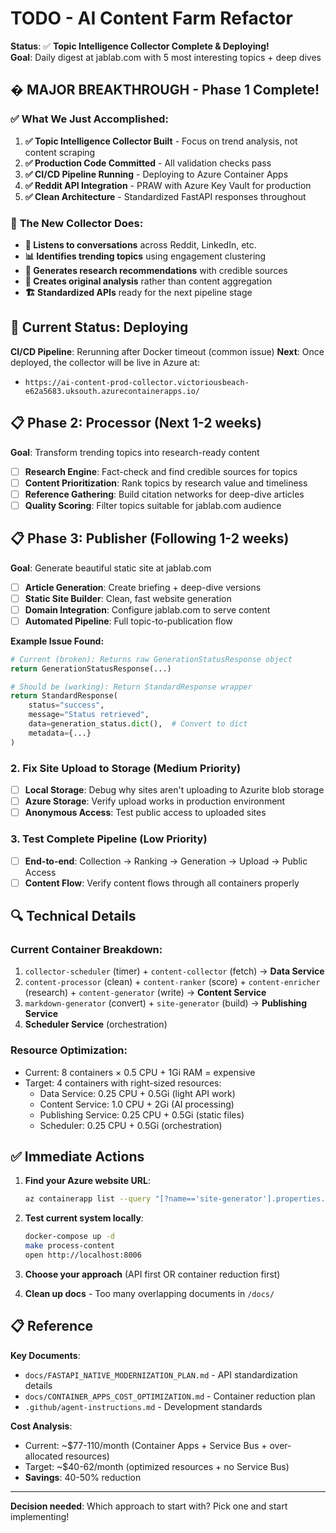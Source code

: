 # TODO - AI Content Farm Refactor

**Status**: ✅ **Topic Intelligence Collector Complete & Deploying!**  
**Goal**: Daily digest at jablab.com with 5 most interesting topics + deep dives

## � **MAJOR BREAKTHROUGH - Phase 1 Complete!**

### ✅ **What We Just Accomplished:**
1. **✅ Topic Intelligence Collector Built** - Focus on trend analysis, not content scraping
2. **✅ Production Code Committed** - All validation checks pass 
3. **✅ CI/CD Pipeline Running** - Deploying to Azure Container Apps
4. **✅ Reddit API Integration** - PRAW with Azure Key Vault for production
5. **✅ Clean Architecture** - Standardized FastAPI responses throughout

### 🚀 **The New Collector Does:**
- **🎯 Listens to conversations** across Reddit, LinkedIn, etc.
- **📊 Identifies trending topics** using engagement clustering
- **🔬 Generates research recommendations** with credible sources
- **📝 Creates original analysis** rather than content aggregation
- **🏗️ Standardized APIs** ready for the next pipeline stage

## 🔄 **Current Status: Deploying**

**CI/CD Pipeline**: Rerunning after Docker timeout (common issue)
**Next**: Once deployed, the collector will be live in Azure at:
- `https://ai-content-prod-collector.victoriousbeach-e62a5683.uksouth.azurecontainerapps.io/`

## 📋 **Phase 2: Processor (Next 1-2 weeks)**
**Goal**: Transform trending topics into research-ready content

- [ ] **Research Engine**: Fact-check and find credible sources for topics
- [ ] **Content Prioritization**: Rank topics by research value and timeliness  
- [ ] **Reference Gathering**: Build citation networks for deep-dive articles
- [ ] **Quality Scoring**: Filter topics suitable for jablab.com audience

## 📋 **Phase 3: Publisher (Following 1-2 weeks)**
**Goal**: Generate beautiful static site at jablab.com

- [ ] **Article Generation**: Create briefing + deep-dive versions
- [ ] **Static Site Builder**: Clean, fast website generation
- [ ] **Domain Integration**: Configure jablab.com to serve content
- [ ] **Automated Pipeline**: Full topic-to-publication flow

**Example Issue Found:**
```python
# Current (broken): Returns raw GenerationStatusResponse object  
return GenerationStatusResponse(...)

# Should be (working): Return StandardResponse wrapper
return StandardResponse(
    status="success",
    message="Status retrieved", 
    data=generation_status.dict(),  # Convert to dict
    metadata={...}
)
```

### 2. Fix Site Upload to Storage (Medium Priority)  
- [ ] **Local Storage**: Debug why sites aren't uploading to Azurite blob storage
- [ ] **Azure Storage**: Verify upload works in production environment
- [ ] **Anonymous Access**: Test public access to uploaded sites

### 3. Test Complete Pipeline (Low Priority)
- [ ] **End-to-end**: Collection → Ranking → Generation → Upload → Public Access
- [ ] **Content Flow**: Verify content flows through all containers properly

## 🔍 Technical Details

### Current Container Breakdown:
1. `collector-scheduler` (timer) + `content-collector` (fetch) → **Data Service**
2. `content-processor` (clean) + `content-ranker` (score) + `content-enricher` (research) + `content-generator` (write) → **Content Service**  
3. `markdown-generator` (convert) + `site-generator` (build) → **Publishing Service**
4. **Scheduler Service** (orchestration)

### Resource Optimization:
- Current: 8 containers × 0.5 CPU + 1Gi RAM = expensive
- Target: 4 containers with right-sized resources:
  - Data Service: 0.25 CPU + 0.5Gi (light API work)
  - Content Service: 1.0 CPU + 2Gi (AI processing)  
  - Publishing Service: 0.25 CPU + 0.5Gi (static files)
  - Scheduler: 0.25 CPU + 0.5Gi (orchestration)

## ✅ Immediate Actions

1. **Find your Azure website URL**:
   ```bash
   az containerapp list --query "[?name=='site-generator'].properties.configuration.ingress.fqdn"
   ```

2. **Test current system locally**:
   ```bash
   docker-compose up -d
   make process-content
   open http://localhost:8006
   ```

3. **Choose your approach** (API first OR container reduction first)

4. **Clean up docs** - Too many overlapping documents in `/docs/`

## 📋 Reference

**Key Documents**:
- `docs/FASTAPI_NATIVE_MODERNIZATION_PLAN.md` - API standardization details
- `docs/CONTAINER_APPS_COST_OPTIMIZATION.md` - Container reduction plan  
- `.github/agent-instructions.md` - Development standards

**Cost Analysis**:
- Current: ~$77-110/month (Container Apps + Service Bus + over-allocated resources)
- Target: ~$40-62/month (optimized resources + no Service Bus)
- **Savings**: 40-50% reduction

---

**Decision needed**: Which approach to start with? Pick one and start implementing!
